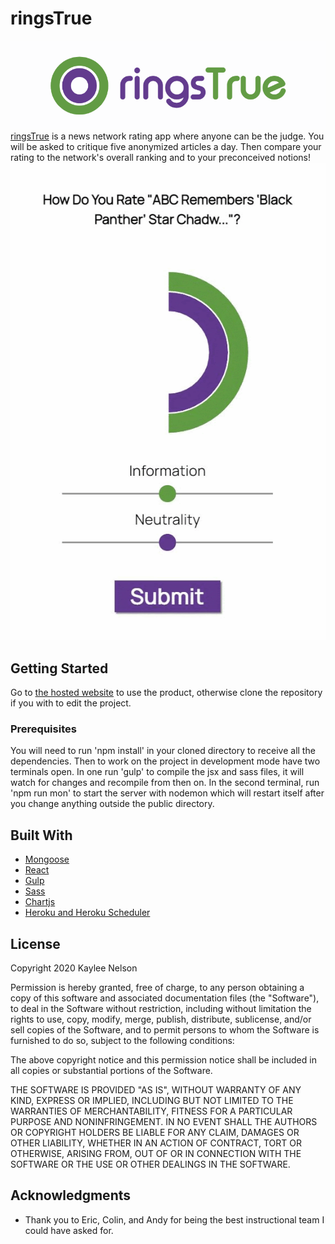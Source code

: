 # ringsTrue
![ringsTrue logo](./ringsLogo.png)
[ringsTrue](https://ringstrue.nellienelson.com/) is a news network rating app where anyone can be the judge. You will be asked to critique five anonymized articles a day. Then compare your rating to the network's overall ranking and to your preconceived notions!
![ringsTrue rating UI](./ringsGif.gif)

## Getting Started

Go to [the hosted website](https://ringstrue.nellienelson.com/) to use the product, otherwise clone the repository if you with to edit the project. 

### Prerequisites

You will need to run 'npm install' in your cloned directory to receive all the dependencies. Then to work on the project in development mode have two terminals open. In one run 'gulp' to compile the jsx and sass files, it will watch for changes and recompile from then on. In the second terminal, run 'npm run mon' to start the server with nodemon which will restart itself after you change anything outside the public directory. 


## Built With

* [Mongoose](https://mongoosejs.com/docs/index.html)
* [React](https://reactjs.org/docs/getting-started.html)
* [Gulp](https://gulpjs.com/docs/en/getting-started/quick-start)
* [Sass](https://sass-lang.com/guide)
* [Chartjs](https://www.chartjs.org/docs/latest/)
* [Heroku and Heroku Scheduler](https://devcenter.heroku.com/articles/scheduler)



## License

Copyright 2020 Kaylee Nelson

Permission is hereby granted, free of charge, to any person obtaining a copy of this software and associated documentation files (the "Software"), to deal in the Software without restriction, including without limitation the rights to use, copy, modify, merge, publish, distribute, sublicense, and/or sell copies of the Software, and to permit persons to whom the Software is furnished to do so, subject to the following conditions:

The above copyright notice and this permission notice shall be included in all copies or substantial portions of the Software.

THE SOFTWARE IS PROVIDED "AS IS", WITHOUT WARRANTY OF ANY KIND, EXPRESS OR IMPLIED, INCLUDING BUT NOT LIMITED TO THE WARRANTIES OF MERCHANTABILITY, FITNESS FOR A PARTICULAR PURPOSE AND NONINFRINGEMENT. IN NO EVENT SHALL THE AUTHORS OR COPYRIGHT HOLDERS BE LIABLE FOR ANY CLAIM, DAMAGES OR OTHER LIABILITY, WHETHER IN AN ACTION OF CONTRACT, TORT OR OTHERWISE, ARISING FROM, OUT OF OR IN CONNECTION WITH THE SOFTWARE OR THE USE OR OTHER DEALINGS IN THE SOFTWARE.

## Acknowledgments

* Thank you to Eric, Colin, and Andy for being the best instructional team I could have asked for.
